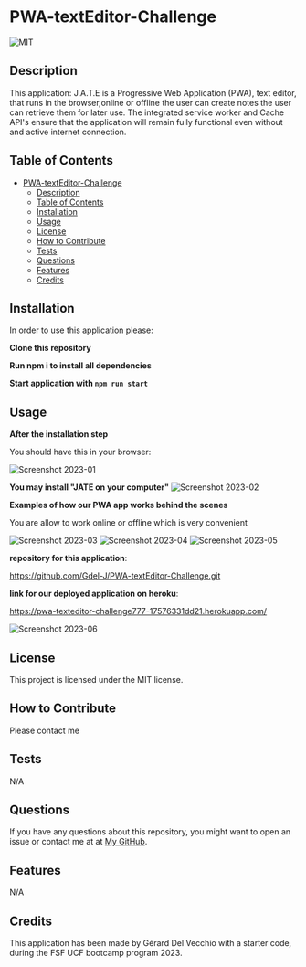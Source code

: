 # PWA-textEditor-Challenge

![MIT](https://img.shields.io/badge/license-MIT-green)


## Description

This  application: J.A.T.E is a Progressive Web Application (PWA),  text editor, that runs in the browser,online or offline the user can create notes the user can retrieve them for later use. The integrated service worker and Cache API's ensure that the application will remain fully functional even without and active internet connection.



## Table of Contents 


 
- [PWA-textEditor-Challenge](#pwa-texteditor-challenge)
  - [Description](#description)
  - [Table of Contents](#table-of-contents)
  - [Installation](#installation)
  - [Usage](#usage)
  - [License](#license)
  - [How to Contribute](#how-to-contribute)
  - [Tests](#tests)
  - [Questions](#questions)
  - [Features](#features)
  - [Credits](#credits)

## Installation

 In order to use this application please:
 
**Clone this repository**

**Run npm i to install all dependencies**

**Start application with `npm run start`**



## Usage

**After the installation step**  

You should have this  in your browser:

![Screenshot 2023-01](https://github.com/Gdel-J/PWA-textEditor-Challenge/assets/120201085/d6e8dab4-864a-45a6-9a40-d6961edb359a)


**You may install "JATE on your computer"**
![Screenshot 2023-02](https://github.com/Gdel-J/PWA-textEditor-Challenge/assets/120201085/84e5832d-d958-428e-a109-24861b3f29c6)


**Examples of how our PWA app works behind the scenes**

You are allow to work online or offline which is very convenient

![Screenshot 2023-03](https://github.com/Gdel-J/PWA-textEditor-Challenge/assets/120201085/08c8055e-2983-43cd-ac9c-017428c2538a)
![Screenshot 2023-04](https://github.com/Gdel-J/PWA-textEditor-Challenge/assets/120201085/c900187d-eccb-4cdd-9389-e032e0c4af48)
![Screenshot 2023-05](https://github.com/Gdel-J/PWA-textEditor-Challenge/assets/120201085/60c48e5b-2d54-49c5-aedc-2631c5644a61)




**repository for this application**:

https://github.com/Gdel-J/PWA-textEditor-Challenge.git



**link for our deployed application on heroku**:

https://pwa-texteditor-challenge777-17576331dd21.herokuapp.com/


![Screenshot 2023-06](https://github.com/Gdel-J/PWA-textEditor-Challenge/assets/120201085/1acecb0c-83a5-43ee-80eb-15d3bd65c51b)


## License

This project is licensed under the MIT license.

## How to Contribute

Please contact me

## Tests

N/A

## Questions

If you have any questions about this repository, you might want to open an issue or contact me  at 
 at [My GitHub](https://github.com/Gdel-J).

## Features

N/A


## Credits

This application has been made by Gérard Del Vecchio  with a starter code, during the FSF UCF bootcamp program 2023.